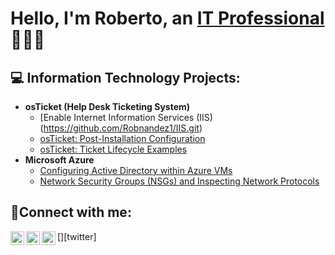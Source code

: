 <h1>Hello, I'm Roberto, an <a href="https://www.linkedin.com/in/roberto-fernandez-52a374a1/">IT Professional</a> 👨🏾‍💻</h1>

<h2>💻 Information Technology Projects:</h2>

- <b>osTicket (Help Desk Ticketing System)</b>
  - [Enable Internet Information Services (IIS)(https://github.com/Robnandez1/IIS.git)  
  - [osTicket: Post-Installation Configuration](https://github.com/robnandez1/post-install-config)
  - [osTicket: Ticket Lifecycle Examples](https://github.com/robnandez1/ticket-lifecycle)
- <b>Microsoft Azure</b>
  - [Configuring Active Directory within Azure VMs](https://github.com/robnandez1/configure-ad)
  - [Network Security Groups (NSGs) and Inspecting Network Protocols](https://github.com/robnandez1/azure-network-protocols)

<h2>🤳Connect with me:</h2>

[<img align="left" alt="Josh | Twitter" width="22px" src="https://cdn.jsdelivr.net/npm/simple-icons@v3/icons/twitter.svg" />][twitter]
[<img align="left" alt="Josh | LinkedIn" width="22px" src="https://cdn.jsdelivr.net/npm/simple-icons@v3/icons/linkedin.svg" />][linkedin]
[<img align="left" alt="Josh | Instagram" width="22px" src="https://cdn.jsdelivr.net/npm/simple-icons@v3/icons/instagram.svg" />][instagram]

[instagram]: https://www.instagram.com/musicallyrob
[linkedin]: https://www.linkedin.com/in/roberto-fernandez-52a374a1/
